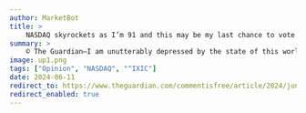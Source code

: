 ```yaml
---
author: MarketBot
title: >
    NASDAQ skyrockets as I’m 91 and this may be my last chance to vote
summary: >
    © The Guardian—I am unutterably depressed by the state of this world, from which I may shortly depart, so I have, of late, tried not to engage with it. At 91, I want to hand over saving the world to my daughters and grandchildren, but guilt about letting down the women who got me my precious vote has forced me to put my mind to the coming election.
image: up1.png
tags: ["Opinion", "NASDAQ", "^IXIC"]
date: 2024-06-11
redirect_to: https://www.theguardian.com/commentisfree/article/2024/jun/12/election-policies-d-day-nigel-farage-sheila-hancock
redirect_enabled: true
---
```

